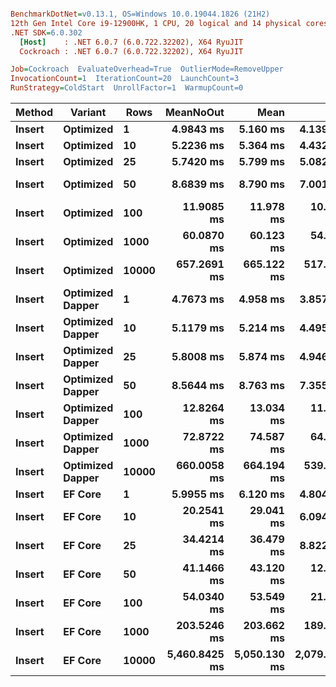 ``` ini

BenchmarkDotNet=v0.13.1, OS=Windows 10.0.19044.1826 (21H2)
12th Gen Intel Core i9-12900HK, 1 CPU, 20 logical and 14 physical cores
.NET SDK=6.0.302
  [Host]    : .NET 6.0.7 (6.0.722.32202), X64 RyuJIT
  Cockroach : .NET 6.0.7 (6.0.722.32202), X64 RyuJIT

Job=Cockroach  EvaluateOverhead=True  OutlierMode=RemoveUpper  
InvocationCount=1  IterationCount=20  LaunchCount=3  
RunStrategy=ColdStart  UnrollFactor=1  WarmupCount=0  

```
|      Method |         Variant |  Rows |     MeanNoOut |         Mean |          Min |           Q1 |       Median |           Q3 |          Max |
|------------ |---------------- |------ |--------------:|-------------:|-------------:|-------------:|-------------:|-------------:|-------------:|
| **Insert** |       **Optimized** |     **1** |     **4.9843 ms** |     **5.160 ms** |     **4.139 ms** |     **4.506 ms** |     **4.973 ms** |     **5.541 ms** |     **7.557 ms** |
| **Insert** |       **Optimized** |    **10** |     **5.2236 ms** |     **5.364 ms** |     **4.432 ms** |     **4.974 ms** |     **5.229 ms** |     **5.633 ms** |     **7.846 ms** |
| **Insert** |       **Optimized** |    **25** |     **5.7420 ms** |     **5.799 ms** |     **5.082 ms** |     **5.507 ms** |     **5.731 ms** |     **6.033 ms** |     **7.125 ms** |
| **Insert** |       **Optimized** |    **50** |     **8.6839 ms** |     **8.790 ms** |     **7.001 ms** |     **8.155 ms** |     **8.644 ms** |     **9.528 ms** |    **11.342 ms** |
| **Insert** |       **Optimized** |   **100** |    **11.9085 ms** |    **11.978 ms** |    **10.435 ms** |    **11.303 ms** |    **11.890 ms** |    **12.488 ms** |    **15.044 ms** |
| **Insert** |       **Optimized** |  **1000** |    **60.0870 ms** |    **60.123 ms** |    **54.023 ms** |    **57.831 ms** |    **60.157 ms** |    **62.024 ms** |    **69.370 ms** |
| **Insert** |       **Optimized** | **10000** |   **657.2691 ms** |   **665.122 ms** |   **517.733 ms** |   **621.840 ms** |   **657.239 ms** |   **697.431 ms** |   **856.397 ms** |
| **Insert** | **Optimized Dapper** |     **1** |     **4.7673 ms** |     **4.958 ms** |     **3.857 ms** |     **4.276 ms** |     **4.708 ms** |     **5.476 ms** |     **8.117 ms** |
| **Insert** | **Optimized Dapper** |    **10** |     **5.1179 ms** |     **5.214 ms** |     **4.495 ms** |     **4.844 ms** |     **5.089 ms** |     **5.517 ms** |     **6.984 ms** |
| **Insert** | **Optimized Dapper** |    **25** |     **5.8008 ms** |     **5.874 ms** |     **4.946 ms** |     **5.437 ms** |     **5.759 ms** |     **6.195 ms** |     **7.578 ms** |
| **Insert** | **Optimized Dapper** |    **50** |     **8.5644 ms** |     **8.763 ms** |     **7.355 ms** |     **8.210 ms** |     **8.552 ms** |     **9.005 ms** |    **12.267 ms** |
| **Insert** | **Optimized Dapper** |   **100** |    **12.8264 ms** |    **13.034 ms** |    **11.153 ms** |    **12.252 ms** |    **12.797 ms** |    **13.610 ms** |    **17.335 ms** |
| **Insert** | **Optimized Dapper** |  **1000** |    **72.8722 ms** |    **74.587 ms** |    **64.155 ms** |    **69.106 ms** |    **71.872 ms** |    **80.522 ms** |    **94.160 ms** |
| **Insert** | **Optimized Dapper** | **10000** |   **660.0058 ms** |   **664.194 ms** |   **539.284 ms** |   **618.972 ms** |   **653.401 ms** |   **707.059 ms** |   **853.869 ms** |
| **Insert** |          **EF Core** |     **1** |     **5.9955 ms** |     **6.120 ms** |     **4.804 ms** |     **5.542 ms** |     **5.912 ms** |     **6.626 ms** |     **9.253 ms** |
| **Insert** |          **EF Core** |    **10** |    **20.2541 ms** |    **29.041 ms** |     **6.094 ms** |     **8.038 ms** |     **9.728 ms** |    **56.296 ms** |   **113.433 ms** |
| **Insert** |          **EF Core** |    **25** |    **34.4214 ms** |    **36.479 ms** |     **8.822 ms** |    **11.009 ms** |    **34.337 ms** |    **59.276 ms** |    **96.143 ms** |
| **Insert** |          **EF Core** |    **50** |    **41.1466 ms** |    **43.120 ms** |    **12.982 ms** |    **14.758 ms** |    **55.382 ms** |    **62.696 ms** |   **104.814 ms** |
| **Insert** |          **EF Core** |   **100** |    **54.0340 ms** |    **53.549 ms** |    **21.188 ms** |    **25.148 ms** |    **63.311 ms** |    **69.968 ms** |   **121.801 ms** |
| **Insert** |          **EF Core** |  **1000** |   **203.5246 ms** |   **203.662 ms** |   **189.110 ms** |   **197.456 ms** |   **202.954 ms** |   **209.084 ms** |   **219.800 ms** |
| **Insert** |          **EF Core** | **10000** | **5,460.8425 ms** | **5,050.130 ms** | **2,079.679 ms** | **2,981.332 ms** | **5,315.547 ms** | **6,470.538 ms** | **6,641.982 ms** |
